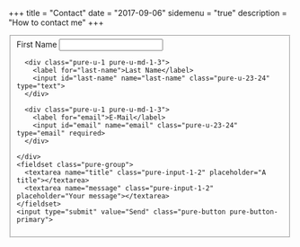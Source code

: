 +++
title = "Contact"
date = "2017-09-06"
sidemenu = "true"
description = "How to contact me"
+++

<form class="pure-form pure-form-stacked" method="POST" action="https://formspree.io/uli.niemann.1@gmail.com">
  <fieldset>
    <div class="pure-g">
      <div class="pure-u-1 pure-u-md-1-3">
        <label for="first-name">First Name</label>
        <input id="first-name" name="first-name" class="pure-u-23-24" type="text">
      </div>

      <div class="pure-u-1 pure-u-md-1-3">
        <label for="last-name">Last Name</label>
        <input id="last-name" name="last-name" class="pure-u-23-24" type="text">
      </div>

      <div class="pure-u-1 pure-u-md-1-3">
        <label for="email">E-Mail</label>
        <input id="email" name="email" class="pure-u-23-24" type="email" required>
      </div>

    </div>
    <fieldset class="pure-group">
      <textarea name="title" class="pure-input-1-2" placeholder="A title"></textarea>
      <textarea name="message" class="pure-input-1-2" placeholder="Your message"></textarea>
    </fieldset>
    <input type="submit" value="Send" class="pure-button pure-button-primary">
  </fieldset>
</form>
